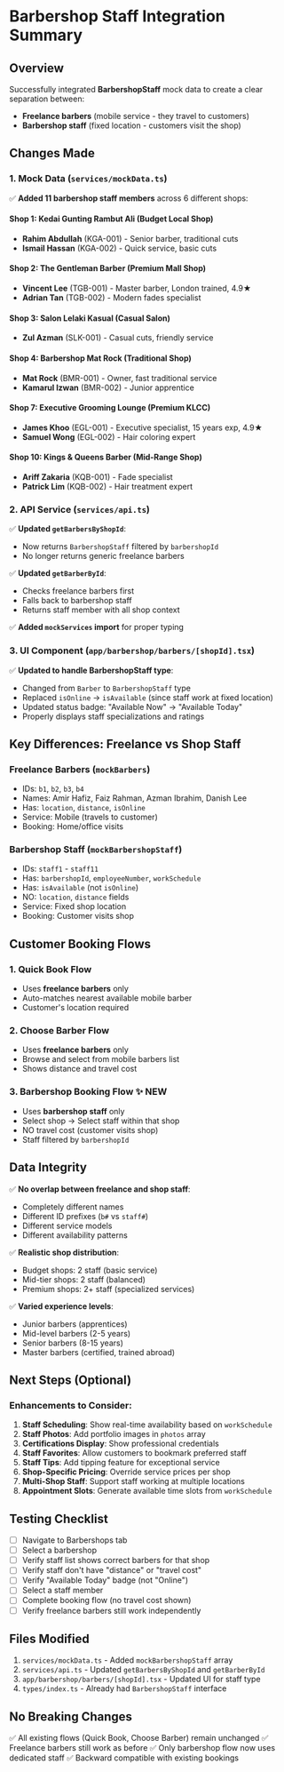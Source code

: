 # Barbershop Staff Integration Summary

## Overview
Successfully integrated **BarbershopStaff** mock data to create a clear separation between:
- **Freelance barbers** (mobile service - they travel to customers)
- **Barbershop staff** (fixed location - customers visit the shop)

## Changes Made

### 1. Mock Data (`services/mockData.ts`)
✅ **Added 11 barbershop staff members** across 6 different shops:

#### Shop 1: Kedai Gunting Rambut Ali (Budget Local Shop)
- **Rahim Abdullah** (KGA-001) - Senior barber, traditional cuts
- **Ismail Hassan** (KGA-002) - Quick service, basic cuts

#### Shop 2: The Gentleman Barber (Premium Mall Shop)
- **Vincent Lee** (TGB-001) - Master barber, London trained, 4.9★
- **Adrian Tan** (TGB-002) - Modern fades specialist

#### Shop 3: Salon Lelaki Kasual (Casual Salon)
- **Zul Azman** (SLK-001) - Casual cuts, friendly service

#### Shop 4: Barbershop Mat Rock (Traditional Shop)
- **Mat Rock** (BMR-001) - Owner, fast traditional service
- **Kamarul Izwan** (BMR-002) - Junior apprentice

#### Shop 7: Executive Grooming Lounge (Premium KLCC)
- **James Khoo** (EGL-001) - Executive specialist, 15 years exp, 4.9★
- **Samuel Wong** (EGL-002) - Hair coloring expert

#### Shop 10: Kings & Queens Barber (Mid-Range Shop)
- **Ariff Zakaria** (KQB-001) - Fade specialist
- **Patrick Lim** (KQB-002) - Hair treatment expert

### 2. API Service (`services/api.ts`)
✅ **Updated `getBarbersByShopId`**:
- Now returns `BarbershopStaff` filtered by `barbershopId`
- No longer returns generic freelance barbers

✅ **Updated `getBarberById`**:
- Checks freelance barbers first
- Falls back to barbershop staff
- Returns staff member with all shop context

✅ **Added `mockServices` import** for proper typing

### 3. UI Component (`app/barbershop/barbers/[shopId].tsx`)
✅ **Updated to handle BarbershopStaff type**:
- Changed from `Barber` to `BarbershopStaff` type
- Replaced `isOnline` → `isAvailable` (since staff work at fixed location)
- Updated status badge: "Available Now" → "Available Today"
- Properly displays staff specializations and ratings

## Key Differences: Freelance vs Shop Staff

### Freelance Barbers (`mockBarbers`)
- IDs: `b1`, `b2`, `b3`, `b4`
- Names: Amir Hafiz, Faiz Rahman, Azman Ibrahim, Danish Lee
- Has: `location`, `distance`, `isOnline`
- Service: Mobile (travels to customer)
- Booking: Home/office visits

### Barbershop Staff (`mockBarbershopStaff`)
- IDs: `staff1` - `staff11`
- Has: `barbershopId`, `employeeNumber`, `workSchedule`
- Has: `isAvailable` (not `isOnline`)
- NO: `location`, `distance` fields
- Service: Fixed shop location
- Booking: Customer visits shop

## Customer Booking Flows

### 1. Quick Book Flow
- Uses **freelance barbers** only
- Auto-matches nearest available mobile barber
- Customer's location required

### 2. Choose Barber Flow
- Uses **freelance barbers** only
- Browse and select from mobile barbers list
- Shows distance and travel cost

### 3. Barbershop Booking Flow ✨ NEW
- Uses **barbershop staff** only
- Select shop → Select staff within that shop
- NO travel cost (customer visits shop)
- Staff filtered by `barbershopId`

## Data Integrity

✅ **No overlap between freelance and shop staff**:
- Completely different names
- Different ID prefixes (`b#` vs `staff#`)
- Different service models
- Different availability patterns

✅ **Realistic shop distribution**:
- Budget shops: 2 staff (basic service)
- Mid-tier shops: 2 staff (balanced)
- Premium shops: 2+ staff (specialized services)

✅ **Varied experience levels**:
- Junior barbers (apprentices)
- Mid-level barbers (2-5 years)
- Senior barbers (8-15 years)
- Master barbers (certified, trained abroad)

## Next Steps (Optional)

### Enhancements to Consider:
1. **Staff Scheduling**: Show real-time availability based on `workSchedule`
2. **Staff Photos**: Add portfolio images in `photos` array
3. **Certifications Display**: Show professional credentials
4. **Staff Favorites**: Allow customers to bookmark preferred staff
5. **Staff Tips**: Add tipping feature for exceptional service
6. **Shop-Specific Pricing**: Override service prices per shop
7. **Multi-Shop Staff**: Support staff working at multiple locations
8. **Appointment Slots**: Generate available time slots from `workSchedule`

## Testing Checklist

- [ ] Navigate to Barbershops tab
- [ ] Select a barbershop
- [ ] Verify staff list shows correct barbers for that shop
- [ ] Verify staff don't have "distance" or "travel cost"
- [ ] Verify "Available Today" badge (not "Online")
- [ ] Select a staff member
- [ ] Complete booking flow (no travel cost shown)
- [ ] Verify freelance barbers still work independently

## Files Modified

1. `services/mockData.ts` - Added `mockBarbershopStaff` array
2. `services/api.ts` - Updated `getBarbersByShopId` and `getBarberById`
3. `app/barbershop/barbers/[shopId].tsx` - Updated UI for staff type
4. `types/index.ts` - Already had `BarbershopStaff` interface

## No Breaking Changes

✅ All existing flows (Quick Book, Choose Barber) remain unchanged
✅ Freelance barbers still work as before
✅ Only barbershop flow now uses dedicated staff
✅ Backward compatible with existing bookings
